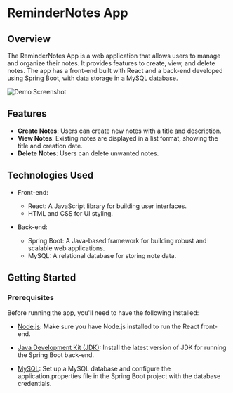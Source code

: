 # ReminderNotes App

## Overview
The ReminderNotes App is a web application that allows users to manage and organize their notes. It provides features to create, view, and delete notes. The app has a front-end built with React and a back-end developed using Spring Boot, with data storage in a MySQL database.

![Demo Screenshot](/screenshot.png)

## Features

- **Create Notes**: Users can create new notes with a title and description.
- **View Notes**: Existing notes are displayed in a list format, showing the title and creation date.
- **Delete Notes**: Users can delete unwanted notes.

## Technologies Used

- Front-end:
  - React: A JavaScript library for building user interfaces.
  - HTML and CSS for UI styling.
  
- Back-end:
  - Spring Boot: A Java-based framework for building robust and scalable web applications.
  - MySQL: A relational database for storing note data.

## Getting Started

### Prerequisites

Before running the app, you'll need to have the following installed:

- [Node.js](https://nodejs.org/): Make sure you have Node.js installed to run the React front-end.

- [Java Development Kit (JDK)](https://www.oracle.com/java/technologies/javase-downloads.html): Install the latest version of JDK for running the Spring Boot back-end.

- [MySQL](https://www.mysql.com/): Set up a MySQL database and configure the application.properties file in the Spring Boot project with the database credentials.


